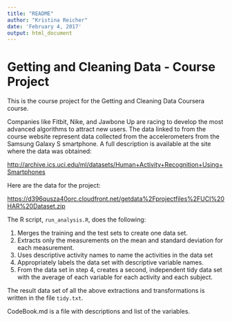 ```yaml
---
title: "README"
author: "Kristina Reicher"
date: 'February 4, 2017'
output: html_document
---
```


# Getting and Cleaning Data - Course Project

This is the course project for the Getting and Cleaning Data Coursera course.

Companies like Fitbit, Nike, and Jawbone Up are racing to develop the most advanced algorithms to attract new users. The data linked to from the course website represent data collected from the accelerometers from the Samsung Galaxy S smartphone. A full description is available at the site where the data was obtained:

http://archive.ics.uci.edu/ml/datasets/Human+Activity+Recognition+Using+Smartphones

Here are the data for the project:

https://d396qusza40orc.cloudfront.net/getdata%2Fprojectfiles%2FUCI%20HAR%20Dataset.zip

The R script, `run_analysis.R`, does the following:

1. Merges the training and the test sets to create one data set.
2. Extracts only the measurements on the mean and standard deviation for each measurement.
3. Uses descriptive activity names to name the activities in the data set
4. Appropriately labels the data set with descriptive variable names.
5. From the data set in step 4, creates a second, independent tidy data set with the average of each variable for each activity and each subject.

The result data set of all the above extractions and transformations is written in the file `tidy.txt`.

CodeBook.md is a file with descriptions and list of the variables.
